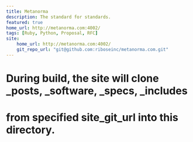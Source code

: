 ```yaml
---
title: Metanorma
description: The standard for standards.
featured: true
home_url: http://metanorma.com:4002/
tags: [Ruby, Python, Proposal, RFC]
site:
    home_url: http://metanorma.com:4002/
    git_repo_url: "git@github.com:riboseinc/metanorma.com.git"
---
```

# During build, the site will clone _posts, _software, _specs, _includes
# from specified site_git_url into this directory.
